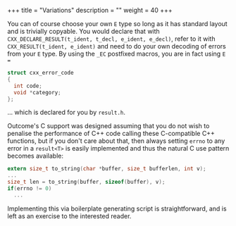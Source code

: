+++
title = "Variations"
description = ""
weight = 40
+++

You can of course choose your own `E` type so long as it has standard layout
and is trivially copyable. You would declare that with `CXX_DECLARE_RESULT(t_ident, t_decl, e_ident, e_decl)`,
refer to it with `CXX_RESULT(t_ident, e_ident)` and need to do your own
decoding of errors from your `E` type. By using the `_EC` postfixed macros,
you are in fact using `E =`

```c
struct cxx_error_code
{
  int code;
  void *category;
};
```

... which is declared for you by `result.h`.

Outcome's C support was designed assuming that you do not wish to penalise the performance
of C++ code calling these C-compatible C++ functions, but if you don't care
about that, then always setting `errno` to any error in a `result<T>` is easily
implemented and thus the natural C use pattern becomes available:

```c
extern size_t to_string(char *buffer, size_t bufferlen, int v);
...
size_t len = to_string(buffer, sizeof(buffer), v);
if(errno != 0)
  ...
```

Implementing this via boilerplate generating script is straightforward,
and is left as an exercise to the interested reader.

